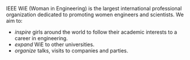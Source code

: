 IEEE WiE (Woman in Engineering) is the largest international professional organization dedicated to promoting women engineers and scientists.
We aim to:

* *inspire* girls around the world to follow their academic interests to a career in engineering.
* *expand* WiE to other universities.
* *organize* talks, visits to companies and parties.